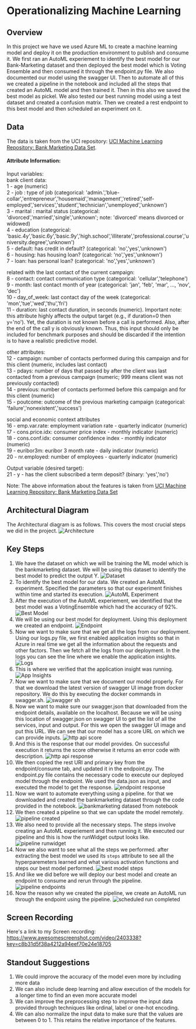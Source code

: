 
# Operationalizing Machine Learning

## Overview
In this project we have we used Azure ML to create a machine learning model and deploy it on the production environment to publish and consume it. We first ran an AutoML experiement to identify the best model for our Bank-Marketing dataset and then deployed the best model which is Voting Ensemble and then consumed it through the endpoint.py file. We also documented our model using the swagger UI. Then to automate all of this we created a pipeline in the notebook and included all the steps that created an AutoML model and then trained it. Then in this also we saved the best model as pickel. We also tested our best running model using a test dataset and created a confusion matrix. Then we created a rest endpoint to this best model and then scheduled an experiment on it.

## Data
The data is taken from the UCI repository: [UCI Machine Learning Repository: Bank Marketing Data Set](https://archive.ics.uci.edu/ml/datasets/Bank+Marketing). 


#### Attribute Information:

Input variables:  
bank client data:  
1 - age (numeric)  
2 - job : type of job (categorical: 'admin.','blue-collar','entrepreneur','housemaid','management','retired','self-employed','services','student','technician','unemployed','unknown')  
3 - marital : marital status (categorical: 'divorced','married','single','unknown'; note: 'divorced' means divorced or widowed)  
4 - education (categorical: 'basic.4y','basic.6y','basic.9y','high.school','illiterate','professional.course','university.degree','unknown')  
5 - default: has credit in default? (categorical: 'no','yes','unknown')  
6 - housing: has housing loan? (categorical: 'no','yes','unknown')  
7 - loan: has personal loan? (categorical: 'no','yes','unknown')  

related with the last contact of the current campaign:  
8 - contact: contact communication type (categorical: 'cellular','telephone')  
9 - month: last contact month of year (categorical: 'jan', 'feb', 'mar', ..., 'nov', 'dec')  
10 - day_of_week: last contact day of the week (categorical: 'mon','tue','wed','thu','fri')  
11 - duration: last contact duration, in seconds (numeric). Important note: this attribute highly affects the output target (e.g., if duration=0 then y='no'). Yet, the duration is not known before a call is performed. Also, after the end of the call y is obviously known. Thus, this input should only be included for benchmark purposes and should be discarded if the intention is to have a realistic predictive model.  

other attributes:  
12 - campaign: number of contacts performed during this campaign and for this client (numeric, includes last contact)  
13 - pdays: number of days that passed by after the client was last contacted from a previous campaign (numeric; 999 means client was not previously contacted)  
14 - previous: number of contacts performed before this campaign and for this client (numeric)  
15 - poutcome: outcome of the previous marketing campaign (categorical: 'failure','nonexistent','success')  

social and economic context attributes  
16 - emp.var.rate: employment variation rate - quarterly indicator (numeric)  
17 - cons.price.idx: consumer price index - monthly indicator (numeric)  
18 - cons.conf.idx: consumer confidence index - monthly indicator (numeric)  
19 - euribor3m: euribor 3 month rate - daily indicator (numeric)  
20 - nr.employed: number of employees - quarterly indicator (numeric)  
  
Output variable (desired target):  
21 - y - has the client subscribed a term deposit? (binary: 'yes','no')

Note: The above information about the features is taken from [UCI Machine Learning Repository: Bank Marketing Data Set](https://archive.ics.uci.edu/ml/datasets/Bank+Marketing)



## Architectural Diagram
The Architectural diagram is as follows. This covers the most crucial steps we did in the project. 
![Architecture](Architecture.png)

## Key Steps
1. We have the dataset on which we will be training the ML model which is the bankmarketing dataset. We will be using this dataset to identify the best model to predict the output Y.
![Dataset](1%20dataset.png)
2. To identify the best model for our data. We created an AutoML experiment. Specified the parameters so that our experiment finishes within time and started its execution.
![AutoML Experiment](2%20automl%20finished.png)
3. After the execution of the AutoML experiement, we identified that the best model was a VotingEnsemble which had the accuracy of 92%.
![Best Model](3%20best%20model.png)
4. We will be using our best model for deployment. Using this deployment we created an endpoint.
![Endpoint](4%20endpoint%20deployed.png)
5. Now we want to make sure that we get all the logs from our deployment. Using our logs.py file, we first enabled application insights so that in Azure in real time we get all the information about the requests and other factors. Then we fetch all the logs from our deployment. In the logs you can see the line where we enable the application insights.
![Logs](5%20logs.py.png)
6. This is where we verified that the application insight was running.
![App Insights](6%20app%20insight%20enabled.png)
7. Now we want to make sure that we document our model properly. For that we download the latest version of swagger UI image from docker repository. We do this by executing the docker commands in swagger.sh.
![swagger sh](swagger%20sh.png)
9. Now we want to make sure our swagger.json that downloaded from the endpoint details, available on the localhost. Because we will be using this location of swagger.json on swagger UI to get the list of all the services, input and output. For this we open the swagger UI image and put this URL. We can see that our model has a score URL on which we can provide inputs.
![http api score](7%20http%20api%20score.png)
10. And this is the response that our model provides. On successful execution it returns the score otherwise it returns an error code with description.
![http api response](8%20http%20api%20response.png)
11. We then copied the rest URI and primary key from the endpoint/consume tab, and updated it in the endpoint.py. The endpoint.py file contains the necessary code to execute our deployed model through the endpoint. We used the data.json as input, and executed the model to get the response.
![endpoint response](9%20endpoint%20response.png)
12. Now we want to automate everything using a pipeline. for that we downloaded and created the bankmarketing dataset through the code provided in the notebook.
![bankmarketing datased from notebook](12%20bankmarketing%20datased%20from%20notebook.png)
13. We then created a pipeline so that we can update the model remotely.
![pipeline created](10%20pipeline%20created.png)
14. We also need to provide all the necessary steps. The steps involve creating an AutoML experiement and then running it. We executed our pipeline and this is how the runWidget output looks like.
![pipeline runwidget](14%20pipeline%20runwidget.png)
15. Now we also want to see what all the steps we performed. after extracting the best model we used its `steps` attribute to see all the hyperparemeters learned and what various activation functions and steps our best model performed. 
![best model steps](15%20best%20model%20steps.png)
16. And like we did before we will deploy our best model and create an endpoint to consume and rerun through the pipeline.
![pipeline endpoints](11%20pipeline%20endpoints.png)
17. Now the reason why we created the pipeline, we create an AutoML run through the endpoint using the pipeline.
![scheduled run completed](16%20scheduled%20run%20completed.png)


## Screen Recording
Here's a link to my Screen recording: https://www.awesomescreenshot.com/video/2403338?key=c8b31d5f38a4212a94eef70e24e18705

## Standout Suggestions
1. We could improve the accuracy of the model even more by including more data
2. We can also include deep learning and allow execution of the models for a longer time to find an even more accurate model
3. We can improve the preprocessing step to improve the input data provided through techniques like ordinal, label or one-hot encoding.
4. We can also normalize the input data to make sure that the values are between 0 to 1. This retains the relative importance of the features.
